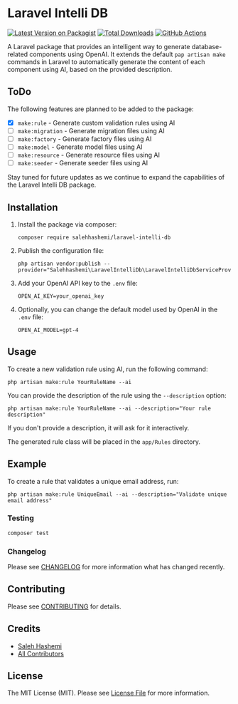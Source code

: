 # Laravel Intelli DB

[![Latest Version on Packagist](https://img.shields.io/packagist/v/salehhashemi/laravel-intelli-db.svg?style=flat-square)](https://packagist.org/packages/salehhashemi/laravel-intelli-db)
[![Total Downloads](https://img.shields.io/packagist/dt/salehhashemi/laravel-intelli-db.svg?style=flat-square)](https://packagist.org/packages/salehhashemi/laravel-intelli-db)
[![GitHub Actions](https://img.shields.io/github/actions/workflow/status/salehhashemi1992/laravel-intelli-db/run-tests.yml?branch=master&label=tests)](https://github.com/salehhashemi1992/laravel-intelli-db/actions/workflows/run-tests.yml)

A Laravel package that provides an intelligent way to generate database-related components using 
OpenAI.
It extends the default `pap artisan make` commands in Laravel to automatically generate the content of each component using AI, based on the provided description.

## ToDo

The following features are planned to be added to the package:

- [x] `make:rule` - Generate custom validation rules using AI
- [ ] `make:migration` - Generate migration files using AI
- [ ] `make:factory` - Generate factory files using AI
- [ ] `make:model` - Generate model files using AI
- [ ] `make:resource` - Generate resource files using AI
- [ ] `make:seeder` - Generate seeder files using AI

Stay tuned for future updates as we continue to expand the capabilities of the Laravel Intelli DB package.

## Installation

1. Install the package via composer:
    ```
    composer require salehhashemi/laravel-intelli-db
    ```

2. Publish the configuration file:
    ```
    php artisan vendor:publish --provider="Salehhashemi\LaravelIntelliDb\LaravelIntelliDbServiceProvider"
    ```

3. Add your OpenAI API key to the `.env` file:
    ```
    OPEN_AI_KEY=your_openai_key
    ```

4. Optionally, you can change the default model used by OpenAI in the `.env` file:
    ```
   OPEN_AI_MODEL=gpt-4
    ```

## Usage

To create a new validation rule using AI, run the following command:

```
php artisan make:rule YourRuleName --ai 
```

You can provide the description of the rule using the `--description` option:

```
php artisan make:rule YourRuleName --ai --description="Your rule description"
```

If you don't provide a description, it will ask for it interactively.

The generated rule class will be placed in the `app/Rules` directory.

## Example

To create a rule that validates a unique email address, run:

```
php artisan make:rule UniqueEmail --ai --description="Validate unique email address"
```

### Testing

```bash
composer test
```

### Changelog

Please see [CHANGELOG](CHANGELOG.md) for more information what has changed recently.

## Contributing

Please see [CONTRIBUTING](CONTRIBUTING.md) for details.

## Credits

-   [Saleh Hashemi](https://github.com/salehhashemi1992)
-   [All Contributors](../../contributors)

## License

The MIT License (MIT). Please see [License File](LICENSE.md) for more information.